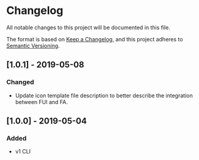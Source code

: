# Changelog
All notable changes to this project will be documented in this file.

The format is based on [Keep a Changelog](https://keepachangelog.com/en/1.0.0/),
and this project adheres to [Semantic Versioning](https://semver.org/spec/v2.0.0.html).

## [1.0.1] - 2019-05-08
### Changed
- Update icon template file description to better describe the integration between FUI and FA.

## [1.0.0] - 2019-05-04
### Added
- v1 CLI
